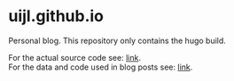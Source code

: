 # uijl.github.io
Personal blog. This repository only contains the hugo build.


For the actual source code see: [link](https://github.com/uijl/uijl.github.io_blog). <br>
For the data and code used in blog posts see: [link](https://github.com/uijl/uijl.github.io_code).
